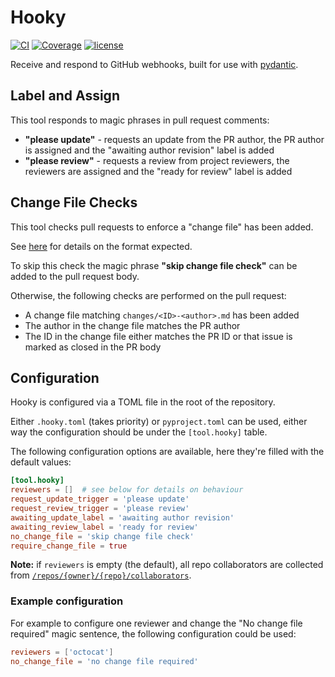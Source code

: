 # Hooky

[![CI](https://github.com/pydantic/hooky/workflows/CI/badge.svg?event=push)](https://github.com/pydantic/hooky/actions?query=event%3Apush+branch%3Amain+workflow%3ACI)
[![Coverage](https://codecov.io/gh/pydantic/hooky/branch/main/graph/badge.svg)](https://codecov.io/gh/pydantic/hooky)
[![license](https://img.shields.io/github/license/pydantic/hooky.svg)](https://github.com/pydantic/hooky/blob/main/LICENSE)

Receive and respond to GitHub webhooks, built for use with [pydantic](https://github.com/pydantic/pydantic).

## Label and Assign

This tool responds to magic phrases in pull request comments:

* **"please update"** - requests an update from the PR author,
  the PR author is assigned and the "awaiting author revision" label is added
* **"please review"** - requests a review from project reviewers,
  the reviewers are assigned and the "ready for review" label is added

## Change File Checks

This tool checks pull requests to enforce a "change file" has been added.

See [here](https://github.com/pydantic/pydantic/tree/master/changes#pending-changes) for details on the format expected.

To skip this check the magic phrase **"skip change file check"** can be added to the pull request body.

Otherwise, the following checks are performed on the pull request:
* A change file matching `changes/<ID>-<author>.md` has been added
* The author in the change file matches the PR author
* The ID in the change file either matches the PR ID or that issue is marked as closed in the PR body

## Configuration

Hooky is configured via a TOML file in the root of the repository.

Either `.hooky.toml` (takes priority) or `pyproject.toml` can be used, either way the configuration should be under the `[tool.hooky]` table.

The following configuration options are available, here they're filled with the default values:

```toml
[tool.hooky]
reviewers = []  # see below for details on behaviour
request_update_trigger = 'please update'
request_review_trigger = 'please review'
awaiting_update_label = 'awaiting author revision'
awaiting_review_label = 'ready for review'
no_change_file = 'skip change file check'
require_change_file = true
```

**Note:** if `reviewers` is empty (the default), all repo collaborators are collected from [`/repos/{owner}/{repo}/collaborators`](https://docs.github.com/en/rest/collaborators/collaborators).

### Example configuration

For example to configure one reviewer and change the "No change file required" magic sentence, the following configuration could be used:

```toml
reviewers = ['octocat']
no_change_file = 'no change file required'
```
